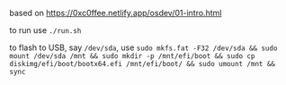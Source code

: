 
based on https://0xc0ffee.netlify.app/osdev/01-intro.html

to run use `./run.sh`

to flash to USB, say `/dev/sda`, use `sudo mkfs.fat -F32 /dev/sda && sudo mount /dev/sda /mnt && sudo mkdir -p /mnt/efi/boot && sudo cp diskimg/efi/boot/bootx64.efi /mnt/efi/boot/ && sudo umount /mnt && sync`
